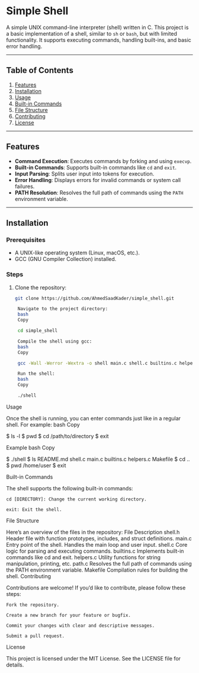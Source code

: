 # Simple Shell

A simple UNIX command-line interpreter (shell) written in C. This project is a basic implementation of a shell, similar to `sh` or `bash`, but with limited functionality. It supports executing commands, handling built-ins, and basic error handling.

---

## Table of Contents
1. [Features](#features)
2. [Installation](#installation)
3. [Usage](#usage)
4. [Built-in Commands](#built-in-commands)
5. [File Structure](#file-structure)
6. [Contributing](#contributing)
7. [License](#license)

---

## Features
- **Command Execution**: Executes commands by forking and using `execvp`.
- **Built-in Commands**: Supports built-in commands like `cd` and `exit`.
- **Input Parsing**: Splits user input into tokens for execution.
- **Error Handling**: Displays errors for invalid commands or system call failures.
- **PATH Resolution**: Resolves the full path of commands using the `PATH` environment variable.

---

## Installation

### Prerequisites
- A UNIX-like operating system (Linux, macOS, etc.).
- GCC (GNU Compiler Collection) installed.

### Steps
1. Clone the repository:
   ```bash
   git clone https://github.com/AhmedSaadKader/simple_shell.git

    Navigate to the project directory:
    bash
    Copy

    cd simple_shell

    Compile the shell using gcc:
    bash
    Copy

    gcc -Wall -Werror -Wextra -o shell main.c shell.c builtins.c helpers.c path.c

    Run the shell:
    bash
    Copy

    ./shell

Usage

Once the shell is running, you can enter commands just like in a regular shell. For example:
bash
Copy

$ ls -l
$ pwd
$ cd /path/to/directory
$ exit

Example
bash
Copy

$ ./shell
$ ls
README.md  shell.c  main.c  builtins.c  helpers.c  Makefile
$ cd ..
$ pwd
/home/user
$ exit

Built-in Commands

The shell supports the following built-in commands:

    cd [DIRECTORY]: Change the current working directory.

    exit: Exit the shell.

File Structure

Here’s an overview of the files in the repository:
File	Description
shell.h	Header file with function prototypes, includes, and struct definitions.
main.c	Entry point of the shell. Handles the main loop and user input.
shell.c	Core logic for parsing and executing commands.
builtins.c	Implements built-in commands like cd and exit.
helpers.c	Utility functions for string manipulation, printing, etc.
path.c	Resolves the full path of commands using the PATH environment variable.
Makefile	Compilation rules for building the shell.
Contributing

Contributions are welcome! If you’d like to contribute, please follow these steps:

    Fork the repository.

    Create a new branch for your feature or bugfix.

    Commit your changes with clear and descriptive messages.

    Submit a pull request.

License

This project is licensed under the MIT License. See the LICENSE file for details.
